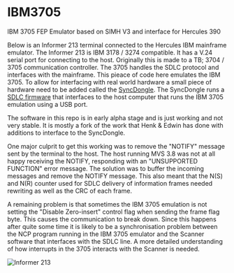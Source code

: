 # IBM3705
IBM 3705 FEP Emulator based on SIMH V3 and interface for Hercules 390 

Below is an Informer 213 terminal connected to the Hercules IBM mainframe emulator. The Informer 213 is IBM 3178 / 3274 compatible. It has a V.24 serial port for connecting to the host. Originally this is made to a TB; 3704 / 3705 communication controller. The 3705 handles the SDLC protocol and interfaces with the mainframe. This pieace of code here emulates the IBM 3705. To allow for interfacing with real world hardware a small piece of hardware need to be added called the [SyncDongle](https://github.com/MattisLind/alfaskop_emu/tree/master/hardware/SyncDongle). The SyncDongle runs a [SDLC firmware](https://github.com/MattisLind/alfaskop_emu/tree/master/Utils/SDLCBridge) that interfaces to the host computer that runs the IBM 3705 emulation using a USB port.

The software in this repo is in early alpha stage and is just working and not very stable. It is mostly a fork of the work that Henk & Edwin has done with additions to interface to the SyncDongle.

One major culprit to get this working was to remove the "NOTIFY" message sent by the terminal to the host. The host running MVS 3.8 was not at all happy receiving the NOTIFY, responding with an "UNSUPPORTED FUNCTION" error message. The solution was to buffer the incoming messages and remove the NOTIFY message. This also meant that the N(S) and N(R) counter used for SDLC delivery of information frames needed rewriting as well as the CRC of each frame.

A remaining problem is that sometimes the IBM 3705 emulation is not setting the "Disable Zero-insert" control flag when sending the frame flag byte. This causes the communication to break down. Since this happens after quite some time it is likely to be a synchronisation problem between the NCP program running in the IBM 3705 emulator and the Scanner software that interfaces with the SDLC line. A more detailed understanding of how interrupts in the 3705 interacts with the Scanner is needed.

![Informer 213](https://i.imgur.com/pRhDuGn.jpg)


